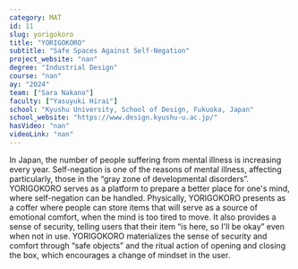 ```yaml
---
category: MAT
id: 11
slug: yorigokoro
title: "YORIGOKORO"
subtitle: "Safe Spaces Against Self-Negation"
project_website: "nan"
degree: "Industrial Design"
course: "nan"
ay: "2024"
team: ["Sara Nakano"]
faculty: ["Yasuyuki Hirai"]
school: "Kyushu University, School of Design, Fukuoka, Japan"
school_website: "https://www.design.kyushu-u.ac.jp/"
hasVideo: "nan"
videoLink: "nan"
---
```


In Japan, the number of people suffering from mental illness is increasing every year. Self-negation is one of the reasons of mental illness, affecting particularly, those in the “gray zone of developmental disorders”. YORIGOKORO serves as a platform to prepare a better place for one's mind, where self-negation can be handled. Physically, YORIGOKORO presents as a coffer where people can store items that will serve as a source of emotional comfort, when the mind is too tired to move. It also provides a sense of security, telling users that their item “is here, so I'll be okay” even when not in use. YORIGOKORO materializes the sense of security and comfort through “safe objects” and the ritual action of opening and closing the box, which encourages a change of mindset in the user.
